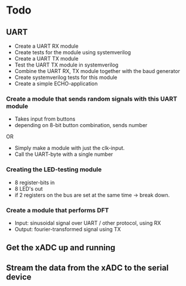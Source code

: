 # Todo
## UART
- Create a UART RX module
- Create tests for the module using systemverilog
- Create a UART TX module
- Test the UART TX module in systemverilog
- Combine the UART RX, TX module together with the baud generator
- Create systemverilog tests for this module
- Create a simple ECHO-application

### Create a module that sends random signals with this UART module
- Takes input from buttons
- depending on 8-bit button combination, sends number

OR
- Simply make a module with just the clk-input.
- Call the UART-byte with a single number

### Creating the LED-testing module
- 8 register-bits in
- 8 LED's out
- if 2 registers on the bus are set at the same time -> break down.

### Create a module that performs DFT 
- Input: sinusoidal signal over UART / other protocol, using RX
- Output: fourier-transformed signal using TX

## Get the xADC up and running
## Stream the data from the xADC to the serial device

